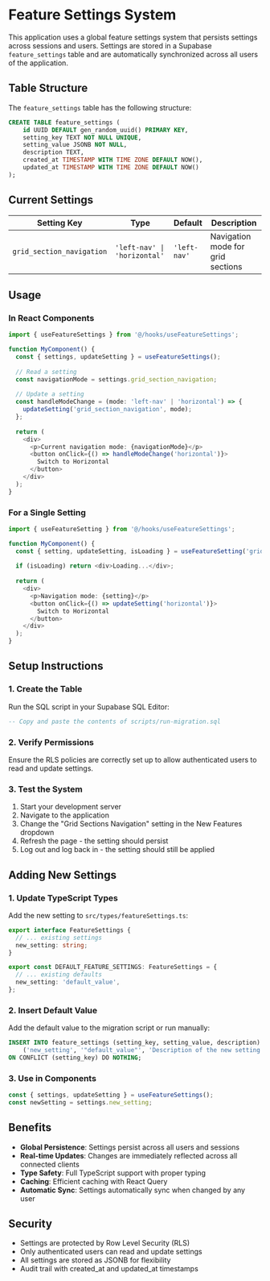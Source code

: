 # Feature Settings System

This application uses a global feature settings system that persists settings across sessions and users. Settings are stored in a Supabase `feature_settings` table and are automatically synchronized across all users of the application.

## Table Structure

The `feature_settings` table has the following structure:

```sql
CREATE TABLE feature_settings (
    id UUID DEFAULT gen_random_uuid() PRIMARY KEY,
    setting_key TEXT NOT NULL UNIQUE,
    setting_value JSONB NOT NULL,
    description TEXT,
    created_at TIMESTAMP WITH TIME ZONE DEFAULT NOW(),
    updated_at TIMESTAMP WITH TIME ZONE DEFAULT NOW()
);
```

## Current Settings

| Setting Key | Type | Default | Description |
|-------------|------|---------|-------------|
| `grid_section_navigation` | `'left-nav' \| 'horizontal'` | `'left-nav'` | Navigation mode for grid sections |

## Usage

### In React Components

```typescript
import { useFeatureSettings } from '@/hooks/useFeatureSettings';

function MyComponent() {
  const { settings, updateSetting } = useFeatureSettings();
  
  // Read a setting
  const navigationMode = settings.grid_section_navigation;
  
  // Update a setting
  const handleModeChange = (mode: 'left-nav' | 'horizontal') => {
    updateSetting('grid_section_navigation', mode);
  };
  
  return (
    <div>
      <p>Current navigation mode: {navigationMode}</p>
      <button onClick={() => handleModeChange('horizontal')}>
        Switch to Horizontal
      </button>
    </div>
  );
}
```

### For a Single Setting

```typescript
import { useFeatureSetting } from '@/hooks/useFeatureSettings';

function MyComponent() {
  const { setting, updateSetting, isLoading } = useFeatureSetting('grid_section_navigation');
  
  if (isLoading) return <div>Loading...</div>;
  
  return (
    <div>
      <p>Navigation mode: {setting}</p>
      <button onClick={() => updateSetting('horizontal')}>
        Switch to Horizontal
      </button>
    </div>
  );
}
```

## Setup Instructions

### 1. Create the Table

Run the SQL script in your Supabase SQL Editor:

```sql
-- Copy and paste the contents of scripts/run-migration.sql
```

### 2. Verify Permissions

Ensure the RLS policies are correctly set up to allow authenticated users to read and update settings.

### 3. Test the System

1. Start your development server
2. Navigate to the application
3. Change the "Grid Sections Navigation" setting in the New Features dropdown
4. Refresh the page - the setting should persist
5. Log out and log back in - the setting should still be applied

## Adding New Settings

### 1. Update TypeScript Types

Add the new setting to `src/types/featureSettings.ts`:

```typescript
export interface FeatureSettings {
  // ... existing settings
  new_setting: string;
}

export const DEFAULT_FEATURE_SETTINGS: FeatureSettings = {
  // ... existing defaults
  new_setting: 'default_value',
};
```

### 2. Insert Default Value

Add the default value to the migration script or run manually:

```sql
INSERT INTO feature_settings (setting_key, setting_value, description) VALUES
    ('new_setting', '"default_value"', 'Description of the new setting')
ON CONFLICT (setting_key) DO NOTHING;
```

### 3. Use in Components

```typescript
const { settings, updateSetting } = useFeatureSettings();
const newSetting = settings.new_setting;
```

## Benefits

- **Global Persistence**: Settings persist across all users and sessions
- **Real-time Updates**: Changes are immediately reflected across all connected clients
- **Type Safety**: Full TypeScript support with proper typing
- **Caching**: Efficient caching with React Query
- **Automatic Sync**: Settings automatically sync when changed by any user

## Security

- Settings are protected by Row Level Security (RLS)
- Only authenticated users can read and update settings
- All settings are stored as JSONB for flexibility
- Audit trail with created_at and updated_at timestamps 